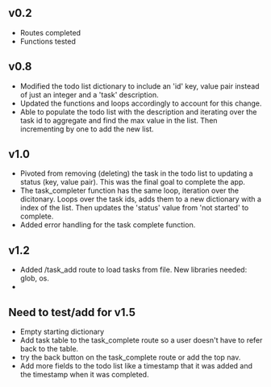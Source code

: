 ## v0.2
- Routes completed
- Functions tested

## v0.8
- Modified the todo list dictionary to include an 'id' key, value pair instead of just an integer and a 'task' description.
- Updated the functions and loops accordingly to account for this change.
- Able to populate the todo list with the description and iterating over the task id to aggregate and find the max value in the list. Then incrementing by one to add the new list. 

## v1.0
- Pivoted from removing (deleting) the task in the todo list to updating a status (key, value pair). This was the final goal to complete the app.
- The task_completer function has the same loop, iteration over the dicitonary. Loops over the task ids, adds them to a new dictionary with a index of the list. Then updates the 'status' value from 'not started' to complete.
- Added error handling for the task complete function.


## v1.2
- Added /task_add route to load tasks from file. New libraries needed: glob, os.
- 

## Need to test/add for v1.5
- Empty starting dictionary
- Add task table to the task_complete route so a user doesn't have to refer back to the table.
- try the back button on the task_complete route or add the top nav.
- Add more fields to the todo list like a timestamp that it was added and the timestamp when it was completed.